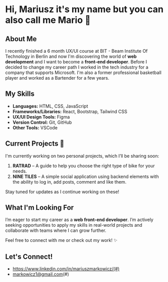 # Hi, Mariusz it's my name but you can also call me Mario 👋

## About Me

I recently finished a 6 month UX/UI course at BIT - Beam Institute Of Technology in Berlin and now I'm discovering the world of **web development** and I want to become a **front-end developer**. Before I decided to change my career path I worked in the tech industry for a company that supports Microsoft. I'm also a former professional basketball player and worked as a Bartender for a few years.

## My Skills

- **Languages:** HTML, CSS, JavaScript
- **Frameworks/Libraries:** React, Bootstrap, Tailwind CSS
- **UX/UI Design Tools:** Figma
- **Version Control:** Git, GitHub
- **Other Tools:** VSCode

## Current Projects 🚧

I'm currently working on two personal projects, which I’ll be sharing soon:
1. **RATRAD** – A guide to help you choose the right type of bike for your needs.
2. **NINE TILES** – A simple social application using backend elements with the ability to log in, add posts, comment and like them.

Stay tuned for updates as I continue working on these!

## What I'm Looking For

I’m eager to start my career as a **web front-end developer**. I’m actively seeking opportunities to apply my skills in real-world projects and collaborate with teams where I can grow further.

Feel free to connect with me or check out my work! ✨

## Let's Connect!
- https://www.linkedin.com/in/mariuszmarkowicz/(#)
- markowicz1@gmail.com(#)
